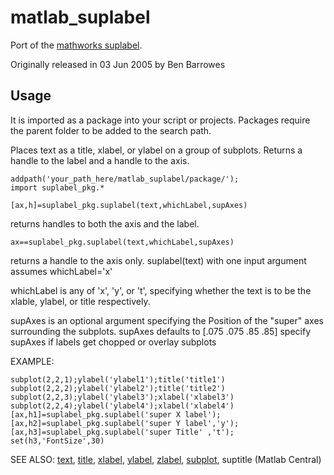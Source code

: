 matlab_suplabel
===============

Port of the [mathworks suplabel][suplabel].

Originally released in 03 Jun 2005 by Ben Barrowes

Usage
--

It is imported as a package into your script or projects. Packages require the parent folder to be added to the search path.

Places text as a title, xlabel, or ylabel on a group of subplots. Returns a handle to the label and a handle to the axis.

    addpath('your_path_here/matlab_suplabel/package/');
    import suplabel_pkg.*

    [ax,h]=suplabel_pkg.suplabel(text,whichLabel,supAxes)

returns handles to both the axis and the label.


    ax==suplabel_pkg.suplabel(text,whichLabel,supAxes)

returns a handle to the axis only. suplabel(text) with one input argument assumes whichLabel='x'

whichLabel is any of 'x', 'y', or 't', specifying whether the text is to be the xlable, ylabel, or title respectively.
  
supAxes is an optional argument specifying the Position of the "super" axes surrounding the subplots. supAxes defaults to [.075 .075 .85 .85] specify supAxes if labels get chopped or overlay subplots

EXAMPLE: 

    subplot(2,2,1);ylabel('ylabel1');title('title1') 
    subplot(2,2,2);ylabel('ylabel2');title('title2') 
    subplot(2,2,3);ylabel('ylabel3');xlabel('xlabel3') 
    subplot(2,2,4);ylabel('ylabel4');xlabel('xlabel4') 
    [ax,h1]=suplabel_pkg.suplabel('super X label'); 
    [ax,h2]=suplabel_pkg.suplabel('super Y label','y'); 
    [ax,h3]=suplabel_pkg.suplabel('super Title' ,'t'); 
    set(h3,'FontSize',30) 
  
SEE ALSO: [text][], [title][], [xlabel][], [ylabel][], [zlabel][], [subplot][], 
            suptitle (Matlab Central)



[suplabel]: http://www.mathworks.co.uk/matlabcentral/fileexchange/7772-suplabel/
[text]: http://www.mathworks.co.uk/help/matlab/ref/text.html
[title]: http://www.mathworks.co.uk/help/matlab/ref/title.html
[xlabel]: http://www.mathworks.co.uk/help/matlab/ref/xlabel.html
[ylabel]: http://www.mathworks.co.uk/help/matlab/ref/ylabel.html
[zlabel]: http://www.mathworks.co.uk/help/matlab/ref/zlabel.html
[subplot]: http://www.mathworks.co.uk/help/matlab/ref/subplot.html
